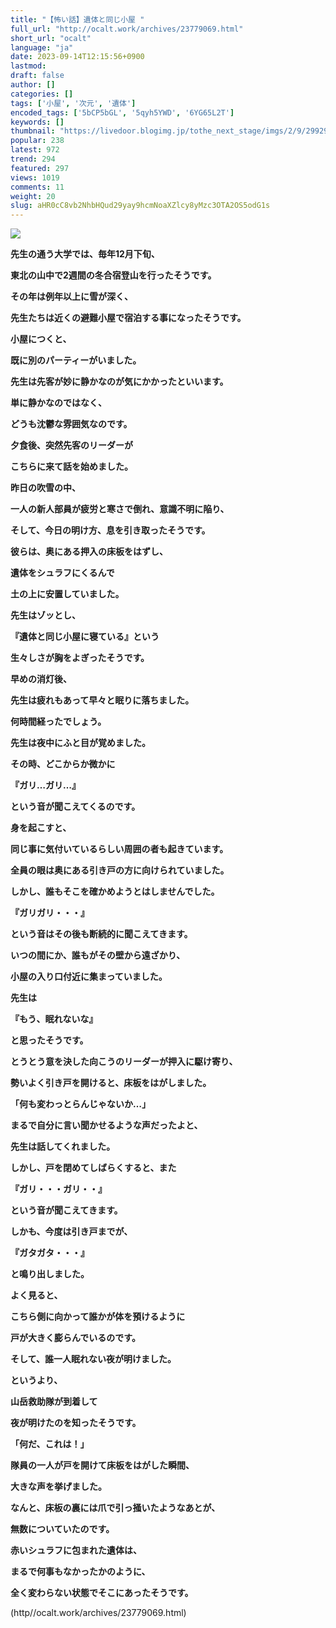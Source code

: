 ```yaml
---
title: "【怖い話】遺体と同じ小屋 "
full_url: "http://ocalt.work/archives/23779069.html"
short_url: "ocalt"
language: "ja"
date: 2023-09-14T12:15:56+0900
lastmod: 
draft: false
author: []
categories: []
tags: ['小屋', '次元', '遺体']
encoded_tags: ['5bCP5bGL', '5qyh5YWD', '6YG65L2T']
keywords: []
thumbnail: "https://livedoor.blogimg.jp/tothe_next_stage/imgs/2/9/29929f90.jpg"
popular: 238
latest: 972
trend: 294
featured: 297
views: 1019
comments: 11
weight: 20
slug: aHR0cC8vb2NhbHQud29yay9hcmNoaXZlcy8yMzc3OTA2OS5odG1s
---
```


![](https://livedoor.blogimg.jp/tothe_next_stage/imgs/2/9/29929f90.jpg)

<div><p><b><p>先生の通う大学では、毎年12月下旬、</p></b></p><p><b><p>東北の山中で2週間の冬合宿登山を行ったそうです。</p></b></p><p><b><p>その年は例年以上に雪が深く、</p></b></p><p><b><p>先生たちは近くの避難小屋で宿泊する事になったそうです。</p></b></p><p><b><p>小屋につくと、</p></b></p><p><b><p>既に別のパーティーがいました。</p></b></p> <p><b><p>先生は先客が妙に静かなのが気にかかったといいます。</p></b></p><p><b><p></p></b></p><p><b><p>単に静かなのではなく、</p></b></p><p><b><p>どうも沈鬱な雰囲気なのです。</p></b></p><p><b><p></p></b></p><p><b><p>夕食後、突然先客のリーダーが</p></b></p><p><b><p>こちらに来て話を始めました。</p></b></p><p><b><p></p></b></p><p><b><p></p></b></p><p><b><p>昨日の吹雪の中、</p></b></p><p><b><p>一人の新人部員が疲労と寒さで倒れ、意識不明に陥り、</p></b></p><p><b><p>そして、今日の明け方、息を引き取ったそうです。</p></b></p><p><b><p></p></b></p><p><b><p>彼らは、奥にある押入の床板をはずし、</p></b></p><p><b><p>遺体をシュラフにくるんで</p></b></p><p><b><p>土の上に安置していました。</p></b></p><p><b><p></p></b></p><p><b><p>先生はゾッとし、</p></b></p><p><b><p>『遺体と同じ小屋に寝ている』という</p></b></p><p><b><p>生々しさが胸をよぎったそうです。</p></b></p><p><b><p></p></b></p><p><b><p>早めの消灯後、</p></b></p><p><b><p>先生は疲れもあって早々と眠りに落ちました。</p></b></p><p><b><p></p></b></p><p><b><p>何時間経ったでしょう。</p></b></p><p><b><p> </p></b></p><p><b><p>先生は夜中にふと目が覚めました。</p></b></p><p><b><p></p></b></p><p><b><p>その時、どこからか微かに</p></b></p><p><b><p></p></b></p><p><b><p>『ガリ…ガリ…』</p></b></p><p><b><p></p></b></p><p><b><p>という音が聞こえてくるのです。</p></b></p><p><b><p></p></b></p><p><b><p>身を起こすと、</p></b></p><p><b><p>同じ事に気付いているらしい周囲の者も起きています。</p></b></p><p><b><p></p></b></p><p><b><p>全員の眼は奥にある引き戸の方に向けられていました。</p></b></p><p><b><p></p></b></p><p><b><p>しかし、誰もそこを確かめようとはしませんでした。</p></b></p><p><b><p></p></b></p><p><b><p>『ガリガリ・・・』</p></b></p><p><b><p></p></b></p><p><b><p>という音はその後も断続的に聞こえてきます。</p></b></p><p><b><p></p></b></p><p><b><p>いつの間にか、誰もがその壁から遠ざかり、</p></b></p><p><b><p>小屋の入り口付近に集まっていました。</p></b></p><p><b><p> </p></b></p><p><b><p>先生は</p></b></p><p><b><p></p></b></p><p><b><p>『もう、眠れないな』</p></b></p><p><b><p></p></b></p><p><b><p>と思ったそうです。</p></b></p><p><b><p></p></b></p><p><b><p>とうとう意を決した向こうのリーダーが押入に駆け寄り、</p></b></p><p><b><p>勢いよく引き戸を開けると、床板をはがしました。</p></b></p><p><b><p></p></b></p><p><b><p>「何も変わっとらんじゃないか…」</p></b></p><p><b><p></p></b></p><p><b><p>まるで自分に言い聞かせるような声だったよと、</p></b></p><p><b><p>先生は話してくれました。</p></b></p><p><b><p></p></b></p><p><b><p>しかし、戸を閉めてしばらくすると、また</p></b></p><p><b><p></p></b></p><p><b><p>『ガリ・・・ガリ・・』</p></b></p><p><b><p></p></b></p><p><b><p>という音が聞こえてきます。</p></b></p><p><b><p> </p></b></p><p><b><p>しかも、今度は引き戸までが、</p></b></p><p><b><p></p></b></p><p><b><p>『ガタガタ・・・』</p></b></p><p><b><p></p></b></p><p><b><p>と鳴り出しました。</p></b></p><p><b><p></p></b></p><p><b><p>よく見ると、</p></b></p><p><b><p>こちら側に向かって誰かが体を預けるように</p></b></p><p><b><p>戸が大きく膨らんでいるのです。</p></b></p><p><b><p></p></b></p><p><b><p>そして、誰一人眠れない夜が明けました。</p></b></p><p><b><p></p></b></p><p><b><p>というより、</p></b></p><p><b><p>山岳救助隊が到着して</p></b></p><p><b><p>夜が明けたのを知ったそうです。</p></b></p><p><b><p></p></b></p><p><b><p>「何だ、これは！」</p></b></p><p><b><p></p></b></p><p><b><p>隊員の一人が戸を開けて床板をはがした瞬間、</p></b></p><p><b><p>大きな声を挙げました。</p></b></p><p><b><p></p></b></p><p><b><p>なんと、床板の裏には爪で引っ掻いたようなあとが、</p></b></p><p><b><p>無数についていたのです。</p></b></p><p><b><p></p></b></p><p><b><p>赤いシュラフに包まれた遺体は、</p></b></p><p><b><p>まるで何事もなかったかのように、</p></b></p><p><b><p>全く変わらない状態でそこにあったそうです。</p></b></p> </div>

(http//ocalt.work/archives/23779069.html)
